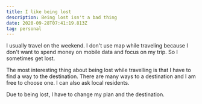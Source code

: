 ```yaml
---
title: I like being lost
description: Being lost isn't a bad thing
date: 2020-09-28T07:41:19.813Z
tag: personal
---
```

I usually travel on the weekend. I don't use map while traveling because I don't want to spend money on mobile data and focus on my trip. So I sometimes get lost. 

The most interesting thing about being lost while travelling is that I have to find a way to the destination. There are many ways to a destination and I am free to choose one. I can also ask local residents. 

Due to being lost, I have to change my plan and the destination.